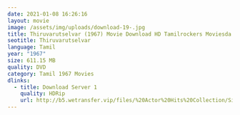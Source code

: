 ```yaml
---
date: 2021-01-08 16:26:16
layout: movie
image: /assets/img/uploads/download-19-.jpg
title: Thiruvarutselvar (1967) Movie Download HD Tamilrockers Moviesda
seotitle: Thiruvarutselvar
language: Tamil
year: "1967"
size: 611.15 MB
quality: DVD
category: Tamil 1967 Movies
dlinks:
  - title: Download Server 1
    quality: HDRip
    url: http://b5.wetransfer.vip/files/%20Actor%20Hits%20Collection/Sivaji%20Movies%20Collections/Thiruvarutselvar%20(1967)/Thiruvarutselvar%20%20Single%20Part%20HD.mp4
---
```

